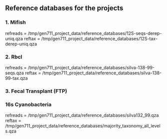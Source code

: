 ## Reference databases for the projects

### 1. Mifish
refreads = /tmp/gen711_project_data/reference_databases/12S-seqs-derep-uniq.qza
reftax = /tmp/gen711_project_data/reference_databases/12S-tax-derep-uniq.qza
  
### 2. Rbcl
refreads = /tmp/gen711_project_data/reference_databases/silva-138-99-seqs.qza
reftax = /tmp/gen711_project_data/reference_databases/silva-138-99-tax.qza
  
### 3. Fecal Transplant (FTP)


### 16s Cyanobacteria
refreads = /tmp/gen711_project_data/reference_databases/silva132_99.qza
reftax = /tmp/gen711_project_data/reference_databases/majority_taxonomy_all_levels.qza
